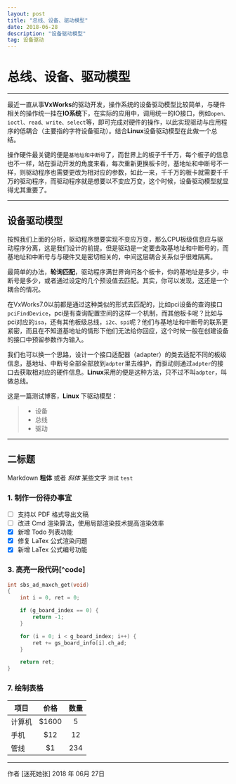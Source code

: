 ```yaml
---
layout: post
title: "总线、设备、驱动模型"
date: 2018-06-28
description: "设备驱动模型"
tag: 设备驱动
---   
```

# 总线、设备、驱动模型

------

最近一直从事**VxWorks**的驱动开发，操作系统的设备驱动模型比较简单，与硬件相关的操作统一挂在**IO系统**下，在实际的应用中，调用统一的IO接口，例如`open、ioctl、read、write、select`等，即可完成对硬件的操作，以此实现驱动与应用程序的低耦合（主要指的字符设备驱动）。结合**Linux**设备驱动模型在此做一个总结。

操作硬件最关键的便是`基地址和中断号`了，而世界上的板子千千万，每个板子的信息也不一样，站在驱动开发的角度来看，每次重新更换板卡时，基地址和中断号不一样，则驱动程序也需要更改为相对应的参数，如此一来，千千万的板卡就需要千千万的驱动程序，而驱动程序就是想要以不变应万变，这个时候，设备驱动模型就显得尤其重要了。

-----

## 设备驱动模型

按照我们上面的分析，驱动程序想要实现不变应万变，那么CPU板级信息应与驱动程序分离，这是我们设计的前提。但是驱动是一定要去取基地址和中断号的，而基地址和中断号与与硬件又是密切相关的，中间这层耦合关系似乎很难隔离。

最简单的办法，**轮询匹配**，驱动程序满世界询问各个板卡，你的基地址是多少，中断号是多少，或者通过设定的几个预设值去匹配。其实，你可以发现，这还是一个耦合的情况。

在VxWorks7.0以前都是通过这种类似的形式去匹配的，比如pci设备的查询接口`pciFindDevice`，pci是有查询配置空间的这样一个机制，而其他板卡呢？比如与pci对应的`isa`，还有其他板级总线，`i2c、spi`呢？他们与基地址和中断号的联系更紧密，而且在不知道基地址的情形下他们无法给你回应，这个时候一般在创建设备的接口中预留参数作为输入。

我们也可以换一个思路，设计一个接口适配器（adapter）的类去适配不同的板级信息，基地址、中断号全部全部放到`adpter`里去维护，而驱动则通过`adpter`的接口去获取相对应的硬件信息。**Linux**采用的便是这种方法，只不过不叫`adpter`，叫做总线。

这是一篇测试博客，**Linux** 下驱动模型：

> * 设备
> * 总线
> * 驱动

------

## 二标题

Markdown **粗体** 或者 *斜体* 某些文字 `测试` `test`

### 1. 制作一份待办事宜

- [ ] 支持以 PDF 格式导出文稿
- [ ] 改进 Cmd 渲染算法，使用局部渲染技术提高渲染效率
- [x] 新增 Todo 列表功能
- [x] 修复 LaTex 公式渲染问题
- [x] 新增 LaTex 公式编号功能

### 3. 高亮一段代码[^code]

```c
int sbs_ad_maxch_get(void)
{
	int i = 0, ret = 0;

	if (g_board_index == 0) {
		return -1;
	}

	for (i = 0; i < g_board_index; i++) {
		ret += gs_board_info[i].ch_ad;
	}

	return ret;
}
```

### 7. 绘制表格

| 项目        | 价格   |  数量  |
| --------   | :-----:  | :----:  |
| 计算机      | \$1600 |   5     |
| 手机        |   \$12   |   12   |
| 管线        |    \$1    |  234  |


------

作者 [迷死她张]
2018 年 06月 27日
